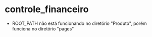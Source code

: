 # controle_financeiro

- ROOT_PATH não está funcionando no diretório "Produto", porém funciona no diretório "pages"